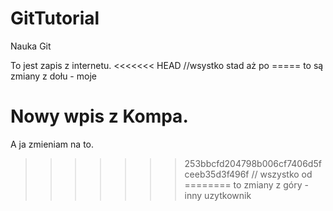# GitTutorial
Nauka Git


To jest zapis z internetu.
<<<<<<< HEAD  //wsystko stad aż po ===== to są zmiany z dołu - moje

Nowy wpis z Kompa.
=======
A ja zmieniam na to.
>>>>>>> 253bbcfd204798b006cf7406d5fceeb35d3f496f   // wszystko od ======== to zmiany z góry - inny uzytkownik
